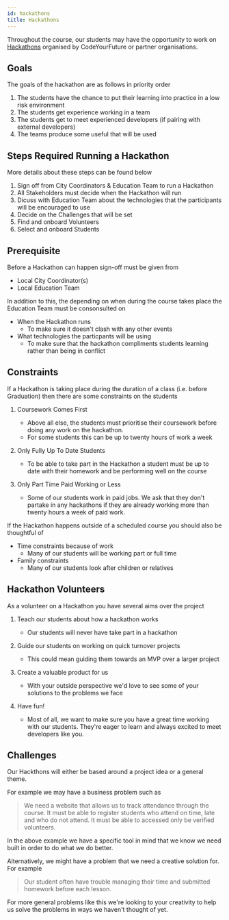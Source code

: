 ```yaml
---
id: hackathons
title: Hackathons
---
```


Throughout the course, our students may have the opportunity to work on [Hackathons](https://en.wikipedia.org/wiki/Hackathon) organised by CodeYourFuture or partner organisations.

## Goals

The goals of the hackathon are as follows in priority order

1. The students have the chance to put their learning into practice in a low risk environment
2. The students get experience working in a team
3. The students get to meet experienced developers (if pairing with external developers)
4. The teams produce some useful that will be used

## Steps Required Running a Hackathon

More details about these steps can be found below

1. Sign off from City Coordinators & Education Team to run a Hackathon
2. All Stakeholders must decide when the Hackathon will run
3. Dicuss with Education Team about the technologies that the participants will be encouraged to use
4. Decide on the Challenges that will be set
5. Find and onboard Volunteers
6. Select and onboard Students

## Prerequisite 

Before a Hackathon can happen sign-off must be given from

- Local City Coordinator(s)
- Local Education Team

In addition to this, the depending on when during the course takes place the Education Team must be consonsulted on

- When the Hackathon runs
   - To make sure it doesn't clash with any other events
- What technologies the particpants will be using
   - To make sure that the hackathon compliments students learning rather than being in conflict

## Constraints

If a Hackathon is taking place during the duration of a class (i.e. before Graduation) then there are some constraints on the students

1. Coursework Comes First

   - Above all else, the students must prioritise their coursework before doing any work on the hackathon.
   - For some students this can be up to twenty hours of work a week

2. Only Fully Up To Date Students

   - To be able to take part in the Hackathon a student must be up to date with their homework and be performing well on the course

3. Only Part Time Paid Working or Less

   - Some of our students work in paid jobs. We ask that they don't partake in any hackathons if they are already working more than twenty hours a week of paid work.

If the Hackathon happens outside of a scheduled course you should also be thoughtful of

- Time constraints because of work
  - Many of our students will be working part or full time
- Family constraints
  - Many of our students look after children or relatives

## Hackathon Volunteers

As a volunteer on a Hackathon you have several aims over the project

1. Teach our students about how a hackathon works

   - Our students will never have take part in a hackathon

2. Guide our students on working on quick turnover projects

   - This could mean guiding them towards an MVP over a larger project

3. Create a valuable product for us

   - With your outside perspective we'd love to see some of your solutions to the problems we face

4. Have fun!

   - Most of all, we want to make sure you have a great time working with our students. They're eager to learn and always excited to meet developers like you.

## Challenges

Our Hackthons will either be based around a project idea or a general theme.

For example we may have a business problem such as

> We need a website that allows us to track attendance through the course. It must be able to register students who attend on time, late and who do not attend. It must be able to accessed only be verified volunteers.

In the above example we have a specific tool in mind that we know we need built in order to do what we do better.

Alternatively, we might have a problem that we need a creative solution for. For example

> Our student often have trouble managing their time and submitted homework before each lesson.

For more general problems like this we're looking to your creativity to help us solve the problems in ways we haven't thought of yet.
